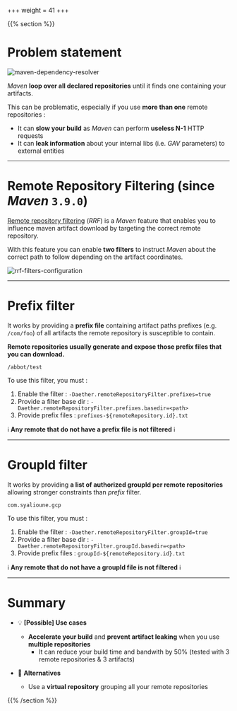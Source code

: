 +++
weight = 41
+++

{{% section %}}

# Problem statement

![maven-dependency-resolver](maven-dependency-resolver.png)

_Maven_ **loop over all declared repositories** until it finds one containing your artifacts.

This can be problematic, especially if you use **more than one** remote repositories :
* It can **slow your build** as _Maven_ can perform **useless N-1** HTTP requests
* It can **leak information** about your internal libs (i.e. _GAV_ parameters) to external entities

---

# Remote Repository Filtering (since _Maven_ `3.9.0`)

[Remote repository filtering](https://maven.apache.org/resolver/remote-repository-filtering.html) (_RRF_) is a _Maven_ feature that enables you to influence maven artifact download by targeting the correct remote repository.

With this feature you can enable **two filters** to instruct _Maven_ about the correct path to follow depending on the artifact coordinates.

![rrf-filters-configuration](rrf-filters-configuration.png)

---

# Prefix filter

It works by providing a **prefix file** containing artifact paths prefixes (e.g. `/com/foo`) of all artifacts the remote repository is susceptible to contain.

**Remote repositories usually generate and expose those prefix files that you can download.**

```
/abbot/test
```

To use this filter, you must :

1. Enable the filter : `-Daether.remoteRepositoryFilter.prefixes=true`
2. Provide a filter base dir : `-Daether.remoteRepositoryFilter.prefixes.basedir=<path>`
3. Provide prefix files : `prefixes-${remoteRepository.id}.txt`

ℹ️ **Any remote that do not have a prefix file is not filtered** ℹ️

---

# GroupId filter

It works by providing **a list of authorized groupId per remote repositories** allowing stronger constraints than _prefix_ filter.

```
com.syalioune.gcp
```

To use this filter, you must :

1. Enable the filter : `-Daether.remoteRepositoryFilter.groupId=true`
2. Provide a filter base dir : `-Daether.remoteRepositoryFilter.groupId.basedir=<path>`
3. Provide prefix files : `groupId-${remoteRepository.id}.txt`

ℹ️ **Any remote that do not have a groupId file is not filtered** ℹ️

---

# Summary

* 💡 **[Possible] Use cases**
    * **Accelerate your build** and **prevent artifact leaking** when you use **multiple repositories**
        * It can reduce your build time and bandwith by 50% (tested with 3 remote repositories & 3 artifacts)

* 🤔 **Alternatives**
    * Use a **virtual repository** grouping all your remote repositories

{{% /section %}}
